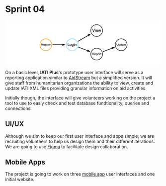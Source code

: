 # Sprint 04

![UI Functions](https://github.com/Humanitarian-AI/IATIPlus/blob/main/Media/UI_Functions.png)

On a basic level, **IATI Plus**'s prototype user interface will serve as a reporting application similar to [AidStream](https://aidstream.org/) but a simplified version. It will give staff from humanitarian organizations the ability to view, create and update IATI XML files providing granular information on aid activities.

Initially though, the interface will give volunteers working on the project a tool to use to easly check and test database fundtionality, queries and connections.

## UI/UX

Although we aim to keep our first user interface and apps simple, we are recruiting volunteers to help us design them and their different iterations. We are going to use [Figma](https://www.figma.com/) to facilitate design collaboration.

## Mobile Apps

The project is going to work on three [mobile app](https://github.com/Humanitarian-AI/IATIPlus/wiki/Mobile-Apps) user interfaces and one initial website.
